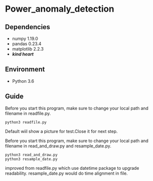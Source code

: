# Power_anomaly_detection
## Dependencies
* numpy 1.19.0<br>
* pandas 0.23.4<br>
* matplotlib 2.2.3<br> 
* **_kind heart_**

## Environment
* Python 3.6

## Guide
Before you start this program, make sure to change your local path and filename in readfile.py.<br>
```
python3 readfile.py
```

Default wiil show a picture for test.Close it for next step.<br>


Before you start this program, make sure to change your local path and filename in read_and_draw.py and resample_date.py.<br>
```
python3 read_and_draw.py
python3 resample_date.py
```
improved from readfile.py which use datetime package to upgrade readability.
resample_date.py would do time alignment in file.

